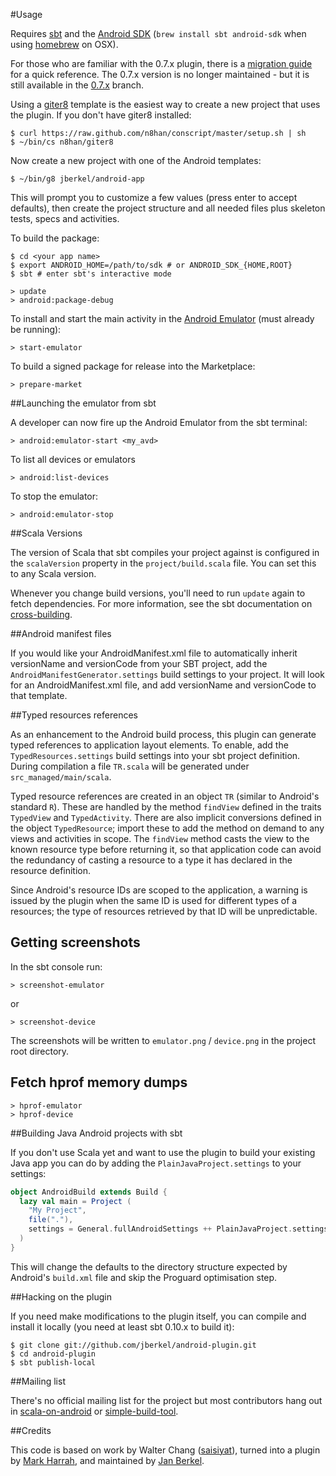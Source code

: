 #Usage

Requires [sbt][] and the [Android SDK][]
(`brew install sbt android-sdk` when using [homebrew][] on OSX).

For those who are familiar with the 0.7.x plugin, there is a [migration guide][]
for a quick reference. The 0.7.x version is no longer maintained - but it is
still available in the [0.7.x][] branch.

Using a [giter8][] template is the easiest way to create a new
project that uses the plugin. If you don't have giter8 installed:


    $ curl https://raw.github.com/n8han/conscript/master/setup.sh | sh
    $ ~/bin/cs n8han/giter8

Now create a new project with one of the Android templates:

    $ ~/bin/g8 jberkel/android-app

This will prompt you to customize a few values (press enter to accept
defaults), then create the project structure and all needed files plus
skeleton tests, specs and activities.

To build the package:

    $ cd <your app name>
    $ export ANDROID_HOME=/path/to/sdk # or ANDROID_SDK_{HOME,ROOT}
    $ sbt # enter sbt's interactive mode

    > update
    > android:package-debug

To install and start the main activity in the [Android Emulator][]
(must already be running):

    > start-emulator

To build a signed package for release into the Marketplace:

    > prepare-market

##Launching the emulator from sbt

A developer can now fire up the Android Emulator from the sbt terminal:

    > android:emulator-start <my_avd>

To list all devices or emulators

    > android:list-devices

To stop the emulator:

    > android:emulator-stop

##Scala Versions

The version of Scala that sbt compiles your project against is
configured in the `scalaVersion` property in the
`project/build.scala` file. You can set this to any Scala
version.

Whenever you change build versions, you'll need to run `update` again
to fetch dependencies. For more information, see the sbt documentation
on [cross-building][].


##Android manifest files

If you would like your AndroidManifest.xml file to automatically inherit
versionName and versionCode from your SBT project, add the
`AndroidManifestGenerator.settings` build settings to your project.
It will look for an AndroidManifest.xml file, and add versionName
and versionCode to that template.

##Typed resources references

As an enhancement to the Android build process, this plugin can
generate typed references to application layout elements. To enable,
add the `TypedResources.settings` build settings into your sbt project
definition. During compilation a file `TR.scala` will be generated
under `src_managed/main/scala`.

Typed resource references are created in an object `TR` (similar to
Android's standard `R`). These are handled by the method `findView`
defined in the traits `TypedView` and `TypedActivity`. There are also
implicit conversions defined in the object `TypedResource`; import
these to add the method on demand to any views and activities in
scope. The `findView` method casts the view to the known resource type
before returning it, so that application code can avoid the redundancy
of casting a resource to a type it has declared in the resource
definition.

Since Android's resource IDs are scoped to the application, a warning
is issued by the plugin when the same ID is used for different types
of a resources; the type of resources retrieved by that ID will be
unpredictable.

## Getting screenshots

In the sbt console run:

    > screenshot-emulator

or

    > screenshot-device

The screenshots will be written to `emulator.png` / `device.png` in the project
root directory.

## Fetch hprof memory dumps

    > hprof-emulator
    > hprof-device

##Building Java Android projects with sbt

If you don't use Scala yet and want to use the plugin to build your existing
Java app you can do by adding the `PlainJavaProject.settings` to your settings:

```scala
object AndroidBuild extends Build {
  lazy val main = Project (
    "My Project",
    file("."),
    settings = General.fullAndroidSettings ++ PlainJavaProject.settings
  )
}
```

This will change the defaults to the directory structure expected by Android's
`build.xml` file and skip the Proguard optimisation step.

##Hacking on the plugin

If you need make modifications to the plugin itself, you can compile
and install it locally (you need at least sbt 0.10.x to build it):

    $ git clone git://github.com/jberkel/android-plugin.git
    $ cd android-plugin
    $ sbt publish-local

##Mailing list

There's no official mailing list for the project but most contributors hang
out in [scala-on-android][] or [simple-build-tool][].

##Credits

This code is based on work by Walter Chang
([saisiyat](http://github.com/weihsiu/saisiyat/)), turned into a plugin by
[Mark Harrah](http://github.com/harrah), and maintained by
[Jan Berkel](https://github.com/jberkel).


[sbt]: https://github.com/harrah/xsbt/wiki
[scala-on-android]: http://groups.google.com/group/scala-on-android
[simple-build-tool]: http://groups.google.com/group/simple-build-tool
[0.7.x]: https://github.com/jberkel/android-plugin/tree/0.7.x
[migration guide]: https://github.com/jberkel/android-plugin/blob/master/migration_guide.md
[homebrew]: https://github.com/mxcl/homebrew
[giter8]: https://github.com/n8han/giter8#readme
[Android SDK]: http://developer.android.com/sdk/index.html
[Android emulator]: http://developer.android.com/guide/developing/tools/emulator.html
[cross-building]: https://github.com/harrah/xsbt/wiki/Cross-Build
